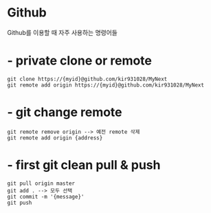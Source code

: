 # Github

Github를 이용할 때 자주 사용하는 명령어들

# - private clone or remote

```
git clone https://{myid}@github.com/kir931028/MyNext
git remote add origin https://{myid}@github.com/kir931028/MyNext
```

# - git change remote

```
git remote remove origin --> 예전 remote 삭제
git remote add origin {address}
```

# - first git clean pull & push

```
git pull origin master
git add . --> 모두 선택
git commit -m '{message}'
git push
```
